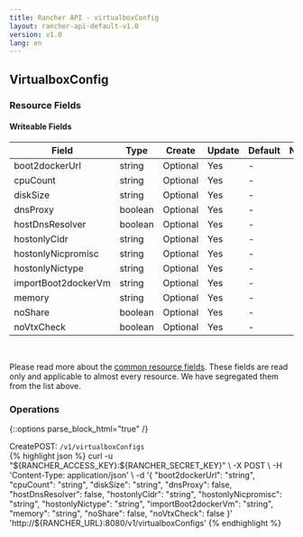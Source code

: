 ```yaml
---
title: Rancher API - virtualboxConfig
layout: rancher-api-default-v1.0
version: v1.0
lang: en
---
```


## VirtualboxConfig



### Resource Fields

#### Writeable Fields

Field | Type | Create | Update | Default | Notes
---|---|---|---|---|---
boot2dockerUrl | string | Optional | Yes | - | 
cpuCount | string | Optional | Yes | - | 
diskSize | string | Optional | Yes | - | 
dnsProxy | boolean | Optional | Yes | - | 
hostDnsResolver | boolean | Optional | Yes | - | 
hostonlyCidr | string | Optional | Yes | - | 
hostonlyNicpromisc | string | Optional | Yes | - | 
hostonlyNictype | string | Optional | Yes | - | 
importBoot2dockerVm | string | Optional | Yes | - | 
memory | string | Optional | Yes | - | 
noShare | boolean | Optional | Yes | - | 
noVtxCheck | boolean | Optional | Yes | - | 



<br>

Please read more about the [common resource fields]({{site.baseurl}}/rancher/{{page.version}}/{{page.lang}}/api/common/). These fields are read only and applicable to almost every resource. We have segregated them from the list above.

### Operations
{::options parse_block_html="true" /}
<a id="create"></a>
<div class="action"><span class="header">Create<span class="headerright">POST:  <code>/v1/virtualboxConfigs</code></span></span>
<div class="action-contents"> {% highlight json %}
curl -u "${RANCHER_ACCESS_KEY}:${RANCHER_SECRET_KEY}" \
-X POST \
-H 'Content-Type: application/json' \
-d '{
	"boot2dockerUrl": "string",
	"cpuCount": "string",
	"diskSize": "string",
	"dnsProxy": false,
	"hostDnsResolver": false,
	"hostonlyCidr": "string",
	"hostonlyNicpromisc": "string",
	"hostonlyNictype": "string",
	"importBoot2dockerVm": "string",
	"memory": "string",
	"noShare": false,
	"noVtxCheck": false
}' 'http://${RANCHER_URL}:8080/v1/virtualboxConfigs'
{% endhighlight %}
</div></div>



